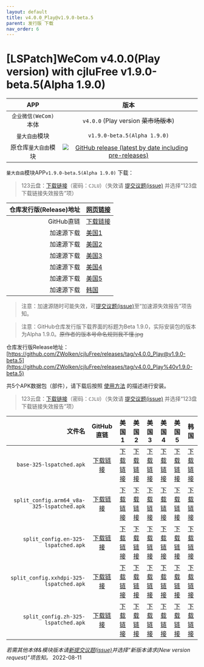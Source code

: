 ```yaml
---
layout: default
title: v4.0.0_Play@v1.9.0-beta.5
parent: 发行版 下载
nav_order: 6
---
```


# [LSPatch]WeCom v4.0.0(Play version) with cjluFree v1.9.0-beta.5(Alpha 1.9.0)

| APP | 版本 |
| :---: | :---: |
| `企业微信(WeCom)`本体 | `v4.0.0` (Play version ~~菜市场版本~~) |
| `量大自由`模块 | `v1.9.0-beta.5(Alpha 1.9.0)` |
| 原仓库`量大自由`模块 | [![GitHub release (latest by date including pre-releases)](https://img.shields.io/github/v/release/zxy19/cjluFree?include_prereleases&label=%E6%9C%80%E6%96%B0%E7%89%88%E6%9C%AC&style=flat-square)](https://github.com/zxy19/cjluFree/releases) |

`量大自由`模块APP`v1.9.0-beta.5(Alpha 1.9.0)` 下载：

>  123云盘：[下载链接](https://www.123pan.com/s/bir8Vv-E0UK3)（密码：`CJLU`）（失效请 [提交议题(issue)](https://github.com/ZWolken/cjluFree/issues/new/choose) 并选择“123盘下载链接失效报告”项）

| 仓库发行版(Release)地址 | [网页链接](https://github.com/zxy19/cjluFree/releases/tag/v1.9.0-beta5) |
| ---: | :--- |
| GitHub直链 | [下载链接](https://github.com/zxy19/cjluFree/releases/download/v1.9.0-beta5/A190.apk) |
| 加速源下载 | [美国1](https://gh.gh2233.ml/https://github.com/zxy19/cjluFree/releases/download/v1.9.0-beta5/A190.apk) |
| 加速源下载 | [美国2](https://gh2.yanqishui.work/https://github.com/zxy19/cjluFree/releases/download/v1.9.0-beta5/A190.apk) |
| 加速源下载 | [美国3](https://ghdl.z-o.top/https://github.com/zxy19/cjluFree/releases/download/v1.9.0-beta5/A190.apk) |
| 加速源下载 | [美国4](https://gh.ddlc.top/https://github.com/zxy19/cjluFree/releases/download/v1.9.0-beta5/A190.apk) |
| 加速源下载 | [美国5](https://gh-proxy-misakano7545.koyeb.app/https://github.com/zxy19/cjluFree/releases/download/v1.9.0-beta5/A190.apk) |
| 加速源下载 | [韩国](https://ghproxy.com/https://github.com/zxy19/cjluFree/releases/download/v1.9.0-beta5/A190.apk) |

> 注意：加速源随时可能失效，可[提交议题(issue)](https://github.com/ZWolken/cjluFree/issues/new/choose)至“加速源失效报告”项告知。

> 注意：GitHub仓库发行版下载界面的标题为Beta 1.9.0，实际安装包的版本为Alpha 1.9.0。~~原作者的版本号命名规则我不懂.jpg~~

仓库发行版Release地址：[https://github.com/ZWolken/cjluFree/releases/tag/v4.0.0_Play@v1.9.0-beta.5](https://github.com/ZWolken/cjluFree/releases/tag/v4.0.0_Play%40v1.9.0-beta.5)

共5个APK数据包（部件），请下载后按照 [使用方法](https://zwolken.github.io/cjluFree/#%E4%BD%BF%E7%94%A8%E6%96%B9%E6%B3%95) 的描述进行安装。

>  123云盘：[下载链接](https://www.123pan.com/s/bir8Vv-k0UK3)（密码：`CJLU`）（失效请 [提交议题(issue)](https://github.com/ZWolken/cjluFree/issues/new/choose) 并选择“123盘下载链接失效报告”项）

| 文件名 | GitHub直链 | 美国1 | 美国2 | 美国3 | 美国4  | 美国5 | 韩国 |
| ---: | :---: | :---: | :---: | :---: | :---: | :---: | :---: |
| `base-325-lspatched.apk` | [下载链接](https://github.com/ZWolken/cjluFree/releases/download/v4.0.0_Play%40v1.9.0-beta.5/base-325-lspatched.apk) | [下载链接](https://gh.gh2233.ml/https://github.com/ZWolken/cjluFree/releases/download/v4.0.0_Play%40v1.9.0-beta.5/base-325-lspatched.apk) | [下载链接](https://gh2.yanqishui.work/https://github.com/ZWolken/cjluFree/releases/download/v4.0.0_Play%40v1.9.0-beta.5/base-325-lspatched.apk) | [下载链接](https://ghdl.z-o.top/https://github.com/ZWolken/cjluFree/releases/download/v4.0.0_Play%40v1.9.0-beta.5/base-325-lspatched.apk) | [下载链接](https://gh.ddlc.top/https://github.com/ZWolken/cjluFree/releases/download/v4.0.0_Play%40v1.9.0-beta.5/base-325-lspatched.apk) | [下载链接](https://gh-proxy-misakano7545.koyeb.app/https://github.com/ZWolken/cjluFree/releases/download/v4.0.0_Play%40v1.9.0-beta.5/base-325-lspatched.apk) | [下载链接](https://ghproxy.com/https://github.com/ZWolken/cjluFree/releases/download/v4.0.0_Play%40v1.9.0-beta.5/base-325-lspatched.apk) |
| `split_config.arm64_v8a-325-lspatched.apk` | [下载链接](https://github.com/ZWolken/cjluFree/releases/download/v4.0.0_Play%40v1.9.0-beta.5/split_config.arm64_v8a-325-lspatched.apk) | [下载链接](https://gh.gh2233.ml/https://github.com/ZWolken/cjluFree/releases/download/v4.0.0_Play%40v1.9.0-beta.5/split_config.arm64_v8a-325-lspatched.apk) | [下载链接](https://gh2.yanqishui.work/https://github.com/ZWolken/cjluFree/releases/download/v4.0.0_Play%40v1.9.0-beta.5/split_config.arm64_v8a-325-lspatched.apk) | [下载链接](https://ghdl.z-o.top/https://github.com/ZWolken/cjluFree/releases/download/v4.0.0_Play%40v1.9.0-beta.5/split_config.arm64_v8a-325-lspatched.apk) | [下载链接](https://gh.ddlc.top/https://github.com/ZWolken/cjluFree/releases/download/v4.0.0_Play%40v1.9.0-beta.5/split_config.arm64_v8a-325-lspatched.apk) | [下载链接](https://gh-proxy-misakano7545.koyeb.app/https://github.com/ZWolken/cjluFree/releases/download/v4.0.0_Play%40v1.9.0-beta.5/split_config.arm64_v8a-325-lspatched.apk) | [下载链接](https://ghproxy.com/https://github.com/ZWolken/cjluFree/releases/download/v4.0.0_Play%40v1.9.0-beta.5/split_config.arm64_v8a-325-lspatched.apk) |
| `split_config.en-325-lspatched.apk` | [下载链接](https://github.com/ZWolken/cjluFree/releases/download/v4.0.0_Play%40v1.9.0-beta.5/split_config.en-325-lspatched.apk) | [下载链接](https://gh.gh2233.ml/https://github.com/ZWolken/cjluFree/releases/download/v4.0.0_Play%40v1.9.0-beta.5/split_config.en-325-lspatched.apk) | [下载链接](https://gh2.yanqishui.work/https://github.com/ZWolken/cjluFree/releases/download/v4.0.0_Play%40v1.9.0-beta.5/split_config.en-325-lspatched.apk) | [下载链接](https://ghdl.z-o.top/https://github.com/ZWolken/cjluFree/releases/download/v4.0.0_Play%40v1.9.0-beta.5/split_config.en-325-lspatched.apk) | [下载链接](https://gh.ddlc.top/https://github.com/ZWolken/cjluFree/releases/download/v4.0.0_Play%40v1.9.0-beta.5/split_config.en-325-lspatched.apk) | [下载链接](https://gh-proxy-misakano7545.koyeb.app/https://github.com/ZWolken/cjluFree/releases/download/v4.0.0_Play%40v1.9.0-beta.5/split_config.en-325-lspatched.apk) | [下载链接](https://ghproxy.com/https://github.com/ZWolken/cjluFree/releases/download/v4.0.0_Play%40v1.9.0-beta.5/split_config.en-325-lspatched.apk) |
| `split_config.xxhdpi-325-lspatched.apk` | [下载链接](https://github.com/ZWolken/cjluFree/releases/download/v4.0.0_Play%40v1.9.0-beta.5/split_config.xxhdpi-325-lspatched.apk) | [下载链接](https://gh.gh2233.ml/https://github.com/ZWolken/cjluFree/releases/download/v4.0.0_Play%40v1.9.0-beta.5/split_config.xxhdpi-325-lspatched.apk) | [下载链接](https://gh2.yanqishui.work/https://github.com/ZWolken/cjluFree/releases/download/v4.0.0_Play%40v1.9.0-beta.5/split_config.xxhdpi-325-lspatched.apk) | [下载链接](https://ghdl.z-o.top/https://github.com/ZWolken/cjluFree/releases/download/v4.0.0_Play%40v1.9.0-beta.5/split_config.xxhdpi-325-lspatched.apk) | [下载链接](https://gh.ddlc.top/https://github.com/ZWolken/cjluFree/releases/download/v4.0.0_Play%40v1.9.0-beta.5/split_config.xxhdpi-325-lspatched.apk) | [下载链接](https://gh-proxy-misakano7545.koyeb.app/https://github.com/ZWolken/cjluFree/releases/download/v4.0.0_Play%40v1.9.0-beta.5/split_config.xxhdpi-325-lspatched.apk) | [下载链接](https://ghproxy.com/https://github.com/ZWolken/cjluFree/releases/download/v4.0.0_Play%40v1.9.0-beta.5/split_config.xxhdpi-325-lspatched.apk) |
| `split_config.zh-325-lspatched.apk` | [下载链接](https://github.com/ZWolken/cjluFree/releases/download/v4.0.0_Play%40v1.9.0-beta.5/split_config.zh-325-lspatched.apk) | [下载链接](https://gh.gh2233.ml/https://github.com/ZWolken/cjluFree/releases/download/v4.0.0_Play%40v1.9.0-beta.5/split_config.zh-325-lspatched.apk) | [下载链接](https://gh2.yanqishui.work/https://github.com/ZWolken/cjluFree/releases/download/v4.0.0_Play%40v1.9.0-beta.5/split_config.zh-325-lspatched.apk) | [下载链接](https://ghdl.z-o.top/https://github.com/ZWolken/cjluFree/releases/download/v4.0.0_Play%40v1.9.0-beta.5/split_config.zh-325-lspatched.apk) | [下载链接](https://gh.ddlc.top/https://github.com/ZWolken/cjluFree/releases/download/v4.0.0_Play%40v1.9.0-beta.5/split_config.zh-325-lspatched.apk) | [下载链接](https://gh-proxy-misakano7545.koyeb.app/https://github.com/ZWolken/cjluFree/releases/download/v4.0.0_Play%40v1.9.0-beta.5/split_config.zh-325-lspatched.apk) | [下载链接](https://ghproxy.com/https://github.com/ZWolken/cjluFree/releases/download/v4.0.0_Play%40v1.9.0-beta.5/split_config.zh-325-lspatched.apk) |

*若需其他本体&模块版本请[新提交议题(issue)](https://github.com/ZWolken/cjluFree/issues/new/choose)并选择“新版本请求(New version request)”项告知。*
2022-08-11